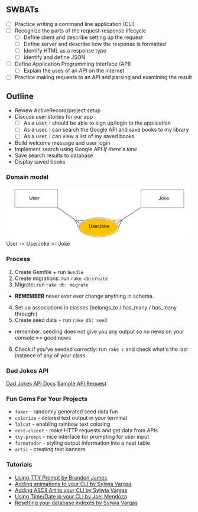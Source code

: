 ## SWBATs

* [ ] Practice writing a command line application (CLI)
* [ ] Recognize the parts of the request-response lifecycle
    * [ ] Define client and describe setting up the request
    * [ ] Define server and describe how the response is formatted
    * [ ] Identify HTML as a response type
    * [ ] Identify and define JSON
* [ ] Define Application Programming Interface (API)
    * [ ] Explain the uses of an API on the internet
* [ ] Practice making requests to an API and parsing and examining the result

## Outline
- Review ActiveRecord/project setup
- Discuss user stories for our app
  - [ ] As a user, I should be able to sign up/login to the application
  - [ ] As a user, I can search the Google API and save books to my library
  - [ ] As a user, I can view a list of my saved books
- Build welcome message and user login
- Implement search using Google API
*If there's time*
- Save search results to database
- Display saved books

### Domain model
![](jokeApp.png)
User -< UserJoke >- Joke

### Process
1. Create Gemfile + run `bundle`
2. Create migrations: run `rake db:create`
3. Migrate: run `rake db: migrate`
* **REMEMBER** never ever ever change anything in schema.
4. Set up associations in classes (belongs_to / has_many / has_many through:)
5. Create seed data + run `rake db: seed`
* remember: seeding does not give you any output so no news on your console == good news
6. Check if you've seeded correctly: run `rake c` and check what's the last instance of any of your class

### Dad Jokes API

[Dad Jokes API Docs](https://icanhazdadjoke.com/api)
[Sample API Request](https://icanhazdadjoke.com/api#fetch-a-random-dad-joke)

### Fun Gems For Your Projects
- `faker` - randomly generated seed data fun
- `colorize` - colored text output in your terminal
- `lolcat` - enabling rainbow text coloring
- `rest-client` - make HTTP requests and get data from APIs
- `tty-prompt` - nice interface for prompting for user input
- `formatador` - styling output information into a neat table
- `artii` - creating text banners

### Tutorials
- [Using TTY Prompt by Brandon James](https://medium.com/@brandonj2858/benefits-of-using-tty-prompt-for-my-first-project-e5cfbc598a62)
- [Adding animations to your CLI by Sylwia Vargas]()
- [Adding ASCII Art to your CLI by Sylwia Vargas]()
- [Using Time/Date in your CLI by Joel Mendoza](https://medium.com/@joelmendza173/ruby-date-time-for-dummies-9f45518bab64)
- [Resetting your database indexes by Sylwia Vargas]()
